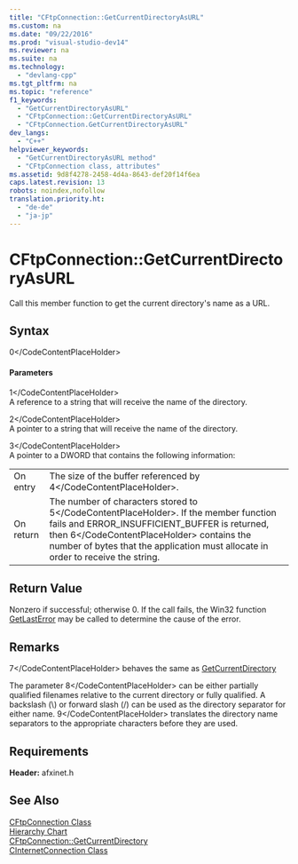 ```yaml
---
title: "CFtpConnection::GetCurrentDirectoryAsURL"
ms.custom: na
ms.date: "09/22/2016"
ms.prod: "visual-studio-dev14"
ms.reviewer: na
ms.suite: na
ms.technology: 
  - "devlang-cpp"
ms.tgt_pltfrm: na
ms.topic: "reference"
f1_keywords: 
  - "GetCurrentDirectoryAsURL"
  - "CFtpConnection::GetCurrentDirectoryAsURL"
  - "CFtpConnection.GetCurrentDirectoryAsURL"
dev_langs: 
  - "C++"
helpviewer_keywords: 
  - "GetCurrentDirectoryAsURL method"
  - "CFtpConnection class, attributes"
ms.assetid: 9d8f4278-2458-4d4a-8643-def20f14f6ea
caps.latest.revision: 13
robots: noindex,nofollow
translation.priority.ht: 
  - "de-de"
  - "ja-jp"
---
```

# CFtpConnection::GetCurrentDirectoryAsURL
Call this member function to get the current directory's name as a URL.  
  
## Syntax  
  
<CodeContentPlaceHolder>0\</CodeContentPlaceHolder>  
#### Parameters  
 <CodeContentPlaceHolder>1\</CodeContentPlaceHolder>  
 A reference to a string that will receive the name of the directory.  
  
 <CodeContentPlaceHolder>2\</CodeContentPlaceHolder>  
 A pointer to a string that will receive the name of the directory.  
  
 <CodeContentPlaceHolder>3\</CodeContentPlaceHolder>  
 A pointer to a DWORD that contains the following information:  
  
|||  
|-|-|  
|On entry|The size of the buffer referenced by <CodeContentPlaceHolder>4\</CodeContentPlaceHolder>.|  
|On return|The number of characters stored to <CodeContentPlaceHolder>5\</CodeContentPlaceHolder>. If the member function fails and ERROR_INSUFFICIENT_BUFFER is returned, then <CodeContentPlaceHolder>6\</CodeContentPlaceHolder> contains the number of bytes that the application must allocate in order to receive the string.|  
  
## Return Value  
 Nonzero if successful; otherwise 0. If the call fails, the Win32 function [GetLastError](http://msdn.microsoft.com/library/windows/desktop/ms679360) may be called to determine the cause of the error.  
  
## Remarks  
 <CodeContentPlaceHolder>7\</CodeContentPlaceHolder> behaves the same as [GetCurrentDirectory](../vs140/cftpconnection--getcurrentdirectory.md)  
  
 The parameter <CodeContentPlaceHolder>8\</CodeContentPlaceHolder> can be either partially qualified filenames relative to the current directory or fully qualified. A backslash (\\) or forward slash (/) can be used as the directory separator for either name. <CodeContentPlaceHolder>9\</CodeContentPlaceHolder> translates the directory name separators to the appropriate characters before they are used.  
  
## Requirements  
 **Header:** afxinet.h  
  
## See Also  
 [CFtpConnection Class](../vs140/cftpconnection-class.md)   
 [Hierarchy Chart](../vs140/hierarchy-chart.md)   
 [CFtpConnection::GetCurrentDirectory](../vs140/cftpconnection--getcurrentdirectory.md)   
 [CInternetConnection Class](../vs140/cinternetconnection-class.md)
